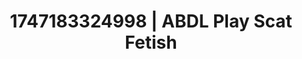 ---
categories:
- Curvy goddess
- Erotic adventure
- Unspoken desires
- Slow burn erotica
- Erotic silhouette
image: /assets/images/1747183324998.webp
layout: post
seo:
  description: Featured content with exclusive Scat Fetish, ABDL Play. HD images available.
  keywords: Scat Fetish, ABDL Play
  og_image: /assets/images/1747183324998.webp
  schema_type: VisualArtwork
tags:
- ABDL Play
- Scat Fetish
- '#1747183324998'
title: 1747183324998 | ABDL Play Scat Fetish
---
